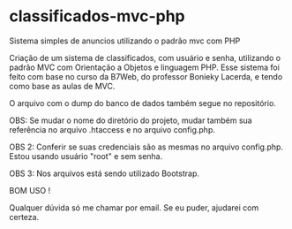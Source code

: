 # classificados-mvc-php
Sistema simples de anuncios utilizando o padrão mvc com PHP

Criação de um sistema de classificados, com usuário e senha, utilizando o padrão MVC com Orientação a Objetos e linguagem PHP. Esse sistema foi feito com base no curso da B7Web, do professor Bonieky Lacerda, e tendo como base as aulas de MVC.

O arquivo com o dump do banco de dados também segue no repositório.

OBS: Se mudar o nome do diretório do projeto, mudar também sua referência no arquivo .htaccess e no arquivo config.php. 

OBS 2: Conferir se suas credenciais são as mesmas no arquivo config.php. Estou usando usuário "root" e sem senha.

OBS 3: Nos arquivos está sendo utilizado Bootstrap.  

BOM USO !

Qualquer dúvida só me chamar por email. Se eu puder, ajudarei com certeza.
